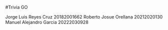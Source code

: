 #Trivia GO

Jorge Luis Reyes Cruz 20182001662
Roberto Josue Orellana 20212020130
Manuel Alejandro Garcia 20222030928
